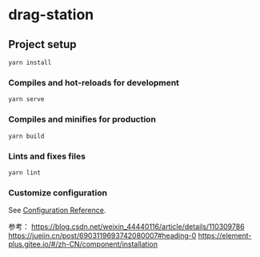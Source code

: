 # drag-station

## Project setup
```
yarn install
```

### Compiles and hot-reloads for development
```
yarn serve
```

### Compiles and minifies for production
```
yarn build
```

### Lints and fixes files
```
yarn lint
```

### Customize configuration
See [Configuration Reference](https://cli.vuejs.org/config/).

参考：
https://blog.csdn.net/weixin_44440116/article/details/110309786
https://juejin.cn/post/6903119693742080007#heading-0
https://element-plus.gitee.io/#/zh-CN/component/installation
